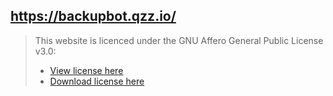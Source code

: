 ## https://backupbot.qzz.io/

> This website is licenced under the GNU Affero General Public License v3.0:
> - [View license here](https://github.com/BackupBotlol/backupbot.qzz.io/blob/main/LICENSE)
> - [Download license here](https://backupbot.qzz.io/LICENSE)
